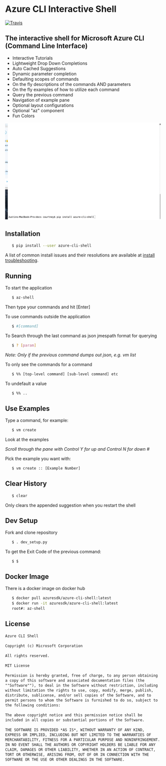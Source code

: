 # Azure CLI Interactive Shell
[![Travis](https://travis-ci.org/Azure/azure-cli-shell.svg?branch=master)](https://travis-ci.org/Azure/azure-cli-shell)

## The interactive shell for Microsoft Azure CLI (Command Line Interface)

- Interactive Tutorials
- Lightweight Drop Down Completions 
- Auto Cached Suggestions 
- Dynamic parameter completion 
- Defaulting scopes of commands
- On the fly descriptions of the commands AND parameters 
- On the fly examples of how to utilize each command 
- Query the previous command
- Navigation of example pane 
- Optional layout configurations 
- Optional "az" component 
- Fun Colors 

![Overview](docs/shell_tutorial.gif)

## Installation

```bash
   $ pip install --user azure-cli-shell
```

A list of common install issues and their resolutions are available at [install troubleshooting](https://github.com/azure/azure-cli-shell/blob/master/docs/install_troubleshooting.md).


## Running

To start the application

```bash
   $ az-shell
```

Then type your commands and hit [Enter]

To use commands outside the application

```bash
   $ #[command]
```

To Search through the last command as json
jmespath format for querying

```bash
   $ ? [param]
```

*Note: Only if the previous command dumps out json, e.g. vm list*

To only see the commands for a command

```bash
   $ %% [top-level command] [sub-level command] etc
```

To undefault a value

```bash
   $ %% ..
```

## Use Examples

Type a command, for example:

```bash
   $ vm create
```

Look at the examples

*Scroll through the pane with Control Y for up and Control N for down #*

Pick the example you want with:

```bash
   $ vm create :: [Example Number]
```

## Clear History

```bash
   $ clear
```

Only clears the appended suggestion when you restart the shell


## Dev Setup

Fork and clone repository

```bash
   $ . dev_setup.py
```

To get the Exit Code of the previous command:

```
   $ $
```

## Docker Image


There is a docker image on docker hub

```bash
   $ docker pull azuresdk/azure-cli-shell:latest
   $ docker run -it azuresdk/azure-cli-shell:latest
   root#: az-shell
```


## License

```
Azure CLI Shell

Copyright (c) Microsoft Corporation

All rights reserved. 

MIT License

Permission is hereby granted, free of charge, to any person obtaining a copy of this software and associated documentation files (the ""Software""), to deal in the Software without restriction, including without limitation the rights to use, copy, modify, merge, publish, distribute, sublicense, and/or sell copies of the Software, and to permit persons to whom the Software is furnished to do so, subject to the following conditions:

The above copyright notice and this permission notice shall be included in all copies or substantial portions of the Software.

THE SOFTWARE IS PROVIDED *AS IS*, WITHOUT WARRANTY OF ANY KIND, EXPRESS OR IMPLIED, INCLUDING BUT NOT LIMITED TO THE WARRANTIES OF MERCHANTABILITY, FITNESS FOR A PARTICULAR PURPOSE AND NONINFRINGEMENT. IN NO EVENT SHALL THE AUTHORS OR COPYRIGHT HOLDERS BE LIABLE FOR ANY CLAIM, DAMAGES OR OTHER LIABILITY, WHETHER IN AN ACTION OF CONTRACT, TORT OR OTHERWISE, ARISING FROM, OUT OF OR IN CONNECTION WITH THE SOFTWARE OR THE USE OR OTHER DEALINGS IN THE SOFTWARE.
```